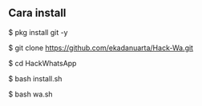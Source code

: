 ## Cara install



$ pkg install git -y

$ git clone https://github.com/ekadanuarta/Hack-Wa.git

$ cd HackWhatsApp

$ bash install.sh

$ bash wa.sh
